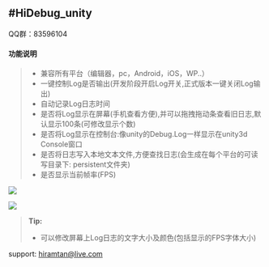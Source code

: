 #HiDebug_unity
----------
QQ群：83596104

#### 功能说明
> - 兼容所有平台（编辑器，pc，Android，iOS，WP..）
> - 一键控制Log是否输出(开发阶段开启Log开关,正式版本一键关闭Log输出)
> - 自动记录Log日志时间
> - 是否将Log显示在屏幕(手机查看方便),并可以拖拽拖动条查看旧日志,默认显示100条(可修改显示个数)
> - 是否将Log显示在控制台:像unity的Debug.Log一样显示在unity3d Console窗口
> - 是否将日志写入本地文本文件,方便查找日志(会生成在每个平台的可读写目录下: persistent文件夹)
> - 是否显示当前帧率(FPS)

[![](https://www.jianguoyun.com/c/tblv2/COmtGRIg0UXV-CO0p2o5_-ZrWVD-aw9rHFDcsa7xXlgArtI7vhg/MsAwYrQ4HQI/l)](https://www.jianguoyun.com/c/tblv2/COmtGRIg0UXV-CO0p2o5_-ZrWVD-aw9rHFDcsa7xXlgArtI7vhg/MsAwYrQ4HQI/l)

[![](https://www.jianguoyun.com/c/tblv2/COmtGRIgkZi0RJGyvqmPTEMqZvhXPjKvLx_UwRg_HqPVU2NzbuM/FrS1IoYFcF4/l)](https://www.jianguoyun.com/c/tblv2/COmtGRIgkZi0RJGyvqmPTEMqZvhXPjKvLx_UwRg_HqPVU2NzbuM/FrS1IoYFcF4/l)

> **Tip:**
> - 可以修改屏幕上Log日志的文字大小及颜色(包括显示的FPS字体大小)

support: hiramtan@live.com
